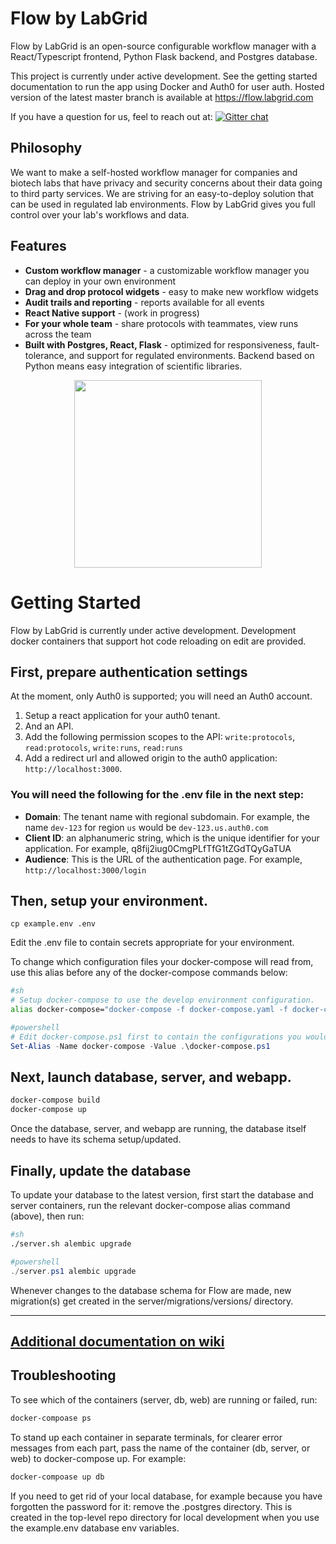 # Flow by LabGrid

Flow by LabGrid is an open-source configurable workflow manager with a React/Typescript frontend, Python Flask backend, and Postgres database.  

This project is currently under active development. See the getting started documentation to run the app using Docker and Auth0 for user auth. Hosted version of the latest master branch is available at https://flow.labgrid.com

If you have a question for us, feel to reach out at: [![Gitter chat](https://badges.gitter.im/lab-grid/community.png)](https://gitter.im/lab-grid/community)

## Philosophy

We want to make a self-hosted workflow manager for companies and biotech labs that have privacy and security concerns about their data going to third party services. We are striving for an easy-to-deploy solution that can be used in regulated lab environments. Flow by LabGrid gives you full control over your lab's workflows and data. 

## Features
- **Custom workflow manager** - a customizable workflow manager you can deploy in your own environment 
- **Drag and drop protocol widgets** - easy to make new workflow widgets
- **Audit trails and reporting** - reports available for all events
- **React Native support** - (work in progress)
- **For your whole team** - share protocols with teammates, view runs across the team
- **Built with Postgres, React, Flask** - optimized for responsiveness, fault-tolerance, and support for regulated environments. Backend based on Python means easy integration of scientific libraries.

<p align="center"><img src="https://github.com/lab-grid/media/blob/main/quick_flow_overview.gif" height="300" /></p>

# Getting Started

Flow by LabGrid is currently under active development. Development docker containers that support hot code reloading on edit are provided.


## First, prepare authentication settings

At the moment, only Auth0 is supported; you will need an Auth0 account.

1. Setup a react application for your auth0 tenant.  
1. And an API.  
1. Add the following permission scopes to the API: 
`write:protocols`, `read:protocols`, `write:runs`, `read:runs`  
1. Add a redirect url and allowed origin to the auth0 application: `http://localhost:3000`.

### You will need the following for the .env file in the next step:  
* **Domain**: The tenant name with regional subdomain. For example, the name `dev-123` for region `us` would be `dev-123.us.auth0.com`  
* **Client ID**: an alphanumeric string, which is the unique identifier for your application. For example, q8fij2iug0CmgPLfTfG1tZGdTQyGaTUA  
* **Audience**: This is the URL of the authentication page. For example, `http://localhost:3000/login`  


## Then, setup your environment.
```
cp example.env .env
```

Edit the .env file to contain secrets appropriate for your environment.


To change which configuration files your docker-compose will read from, use this alias before any of the docker-compose commands below:

```sh
#sh
# Setup docker-compose to use the develop environment configuration.
alias docker-compose="docker-compose -f docker-compose.yaml -f docker-compose.dev.yaml"
```

```powershell
#powershell
# Edit docker-compose.ps1 first to contain the configurations you would like to use
Set-Alias -Name docker-compose -Value .\docker-compose.ps1
```

## Next, launch database, server, and webapp.

```sh
docker-compose build
docker-compose up
```

Once the database, server, and webapp are running, the database itself needs to have its schema setup/updated.

## Finally, update the database

To update your database to the latest version, first start the database and server containers, run the relevant docker-compose alias command (above), then run:
```sh
#sh
./server.sh alembic upgrade
```

```powershell
#powershell
./server.ps1 alembic upgrade
```

Whenever changes to the database schema for Flow are made, new migration(s) get created in the server/migrations/versions/ directory. 

-----------------

## [Additional documentation on wiki](https://github.com/lab-grid/flow/wiki/Getting-Started)


## Troubleshooting

To see which of the containers (server, db, web) are running or failed, run:
```sh
docker-compoase ps
```

To stand up each container in separate terminals, for clearer error messages from each part, pass the name of the container (db, server, or web) to docker-compose up. For example:
```sh
docker-compoase up db
```

If you need to get rid of your local database, for example because you have forgotten the password for it: remove the .postgres directory. This is created in the top-level repo directory for local development when you use the example.env database env variables.


